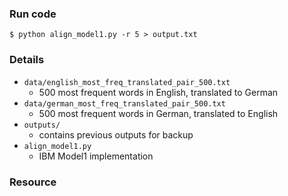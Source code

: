 ### Run code

```
$ python align_model1.py -r 5 > output.txt
```

### Details

- `data/english_most_freq_translated_pair_500.txt`
    - 500 most frequent words in English, translated to German
- `data/german_most_freq_translated_pair_500.txt`
    - 500 most frequent words in German, translated to English
- `outputs/`
    - contains previous outputs for backup
- `align_model1.py`
    - IBM Model1 implementation

### Resource
